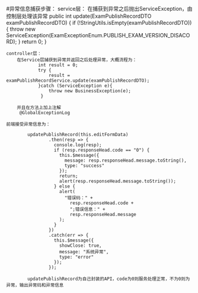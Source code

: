#异常信息捕获步骤：
    service层：
        在捕获到异常之后抛出ServiceException，由控制层处理该异常
            public int update(ExamPublishRecordDTO examPublishRecordDTO) {
                if (!StringUtils.isEmpty(examPublishRecordDTO)) {
                    throw new ServiceException(ExamExceptionEnum.PUBLISH_EXAM_VERSION_DISACORD);
                }
                return 0;
            }
            
    controller层：
        在Service层捕获到异常并返回之后处理异常，大概流程为：
                int result = 0;
                try {
                    result = examPublishRecordService.update(examPublishRecordDTO);
                }catch (ServiceException e){
                    throw new BusinessException(e);
                 }
        
        并且在方法上加上注解
         @GlobalExceptionLog
    
    前端接受异常信息为：
            
            updatePublishRecord(this.editFormData)
                    .then(resp => {
                      console.log(resp);
                      if (resp.responseHead.code == "0") {
                        this.$message({
                          message: resp.responseHead.message.toString(),
                          type: "success"
                        });
                        return;
                        alert(resp.responseHead.message.toString());
                      } else {
                        alert(
                          "错误码：" +
                            resp.responseHead.code +
                            ";错误信息：" +
                            resp.responseHead.message
                        );
                      }
                    })
                    .catch(err => {
                      this.$message({
                        showClose: true,
                        message: "系统异常",
                        type: "error"
                      });
                    });
                    
            updatePublishRecord为自己封装的API，code为0则服务处理正常，不为0则为异常，输出异常码和异常信息